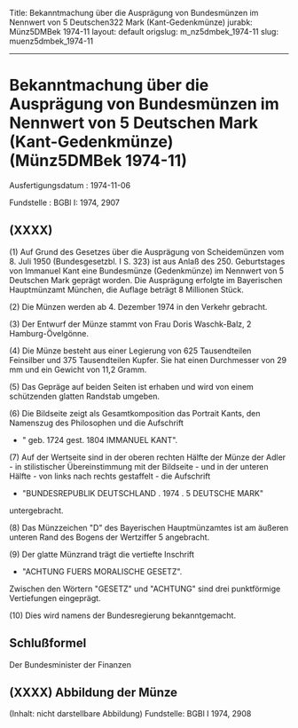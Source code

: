 Title: Bekanntmachung über die Ausprägung von Bundesmünzen im Nennwert von 5 Deutschen322
  Mark (Kant-Gedenkmünze)
jurabk: Münz5DMBek 1974-11
layout: default
origslug: m_nz5dmbek_1974-11
slug: muenz5dmbek_1974-11

---

# Bekanntmachung über die Ausprägung von Bundesmünzen im Nennwert von 5 Deutschen Mark (Kant-Gedenkmünze) (Münz5DMBek 1974-11)

Ausfertigungsdatum
:   1974-11-06

Fundstelle
:   BGBl I: 1974, 2907



## (XXXX)

(1) Auf Grund des Gesetzes über die Ausprägung von Scheidemünzen vom
8\. Juli 1950 (Bundesgesetzbl. I S. 323) ist aus Anlaß des 250.
Geburtstages von Immanuel Kant eine Bundesmünze (Gedenkmünze) im
Nennwert von 5 Deutschen Mark geprägt worden. Die Ausprägung erfolgte
im Bayerischen Hauptmünzamt München, die Auflage beträgt 8 Millionen
Stück.

(2) Die Münzen werden ab 4. Dezember 1974 in den Verkehr gebracht.

(3) Der Entwurf der Münze stammt von Frau Doris Waschk-Balz, 2
Hamburg-Övelgönne.

(4) Die Münze besteht aus einer Legierung von 625 Tausendteilen
Feinsilber und 375 Tausendteilen Kupfer. Sie hat einen Durchmesser von
29 mm und ein Gewicht von 11,2 Gramm.

(5) Das Gepräge auf beiden Seiten ist erhaben und wird von einem
schützenden glatten Randstab umgeben.

(6) Die Bildseite zeigt als Gesamtkomposition das Portrait Kants, den
Namenszug des Philosophen und die Aufschrift

*   "
    geb. 1724
    gest. 1804 IMMANUEL KANT".



(7) Auf der Wertseite sind in der oberen rechten Hälfte der Münze der
Adler - in stilistischer Übereinstimmung mit der Bildseite - und in
der unteren Hälfte - von links nach rechts gestaffelt - die Aufschrift

*   "BUNDESREPUBLIK DEUTSCHLAND . 1974 . 5 DEUTSCHE MARK"



untergebracht.

(8) Das Münzzeichen "D" des Bayerischen Hauptmünzamtes ist am äußeren
unteren Rand des Bogens der Wertziffer 5 angebracht.

(9) Der glatte Münzrand trägt die vertiefte Inschrift

*   "ACHTUNG FUERS MORALISCHE GESETZ".



Zwischen den Wörtern "GESETZ" und "ACHTUNG" sind drei punktförmige
Vertiefungen eingeprägt.

(10) Dies wird namens der Bundesregierung bekanntgemacht.


## Schlußformel

Der Bundesminister der Finanzen


## (XXXX) Abbildung der Münze

(Inhalt: nicht darstellbare Abbildung)
Fundstelle: BGBl I 1974, 2908

